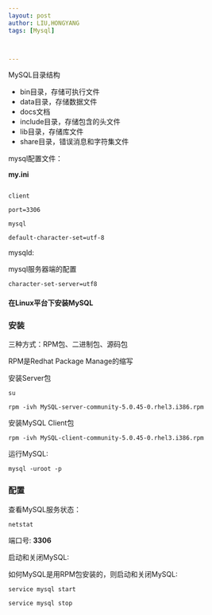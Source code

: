```yaml
---
layout: post
author: LIU,HONGYANG
tags: [Mysql]



---
```






MySQL目录结构

- bin目录，存储可执行文件
- data目录，存储数据文件
- docs文档
- include目录，存储包含的头文件
- lib目录，存储库文件
- share目录，错误消息和字符集文件

mysql配置文件：

**my.ini**

```

client

port=3306

mysql

default-character-set=utf-8

```


mysqld:


mysql服务器端的配置

```
character-set-server=utf8
```




#### 在Linux平台下安装MySQL

### 安装


三种方式：RPM包、二进制包、源码包

RPM是Redhat Package Manage的缩写

安装Server包

```{} 
su

rpm -ivh MySQL-server-community-5.0.45-0.rhel3.i386.rpm
```

安装MySQL Client包


```{}
rpm -ivh MySQL-client-community-5.0.45-0.rhel3.i386.rpm

```

运行MySQL:

```{}
mysql -uroot -p
```


### 配置

查看MySQL服务状态：

```{}
netstat 
```
端口号: **3306**

启动和关闭MySQL:

如何MySQL是用RPM包安装的，则启动和关闭MySQL:

```{}
service mysql start 
```


```{}
service mysql stop
```

